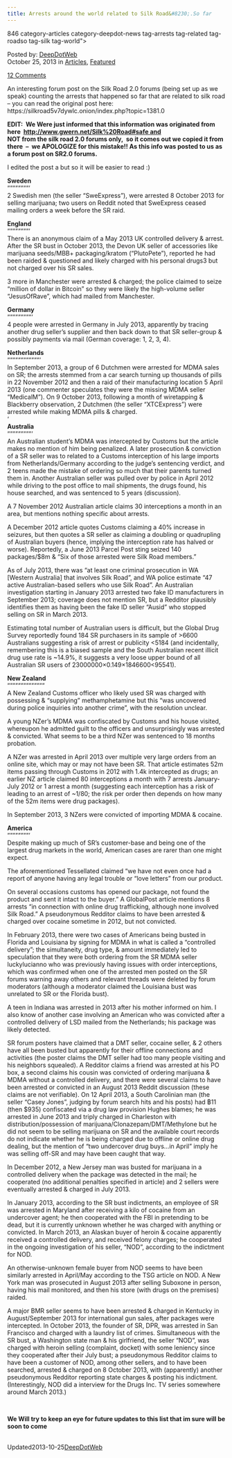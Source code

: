 ```yaml
---
title: Arrests around the world related to Silk Road&#8230;.So far
---
```

846 category-articles category-deepdot-news tag-arrests tag-related tag-roadso tag-silk tag-world">
    
    
<span>Posted by: <a href="https://www.deepdotweb.com/author/admin/" title="">DeepDotWeb </a></span>    
<span>October 25, 2013</span>
<span>in <a href="https://www.deepdotweb.com/category/articles/" rel="category tag">Articles</a>, <a href="https://www.deepdotweb.com/category/deepdot-news/" rel="category tag">Featured</a></span>
    
<span><a href="https://www.deepdotweb.com/2013/10/25/arrests-around-the-world-related-to-silk-road-so-far/#comments">12 Comments</a></span>
</p>
<div class="clear"></div>
    
<div class="entry">
    
<p>An interesting forum post on the Silk Road 2.0 forums (being set up as we speak) counting the arrests that happened so far that are related to silk road &#8211; you can read the original post here:<br />
    https://silkroad5v7dywlc.onion/index.php?topic=1381.0</p>
<p><strong>EDIT:  We Were just informed that this information was originated from here  <a href="http://www.gwern.net/Silk%20Road#safe and ">http://www.gwern.net/Silk%20Road#safe and </a></strong><br />
<strong>NOT from the silk road 2.0 forums only,  so it comes out we copied it from there  &#8211;  we APOLOGIZE for this mistake!! As this info was posted to us as a forum post on SR2.0 forums.<br />
</strong></p>
<p>I edited the post a but so it will be easier to read :)</p>
<p><strong>Sweden</strong><br />
    &#8221;&#8221;&#8221;&#8221;&#8221;&#8221;&#8221;&#8221;&#8217;<br />
    2 Swedish men (the seller &#8220;SweExpress&#8221;), were arrested 8 October 2013 for selling marijuana; two users on Reddit noted that SweExpress ceased mailing orders a week before the SR raid.</p>
<p><strong>England</strong><br />
    &#8221;&#8221;&#8221;&#8221;&#8221;&#8221;&#8221;&#8221;&#8217;<br />
    There is an anonymous claim of a May 2013 UK controlled delivery &amp; arrest. After the SR bust in October 2013, the Devon UK seller of accessories like marijuana seeds/MBB+ packaging/kratom (&#8220;PlutoPete&#8221;), reported he had been raided &amp; questioned and likely charged with his personal drugs3 but not charged over his SR sales.</p>
<p>3 more in Manchester were arrested &amp; charged; the police claimed to seize &#8220;million of dollar in Bitcoin&#8221; so they were likely the high-volume seller &#8220;JesusOfRave&#8221;, which had mailed from Manchester.</p>
<p><strong>Germany</strong><br />
    &#8221;&#8221;&#8221;&#8221;&#8221;&#8221;&#8221;&#8221;&#8221;&#8217;<br />
    4 people were arrested in Germany in July 2013, apparently by tracing another drug seller’s supplier and then back down to that SR seller-group &amp; possibly payments via mail (German coverage: 1, 2, 3, 4).</p>
<p><strong>Netherlands</strong><br />
    &#8221;&#8221;&#8221;&#8221;&#8221;&#8221;&#8221;&#8221;&#8221;&#8221;&#8221;&#8221;&#8217;<br />
    In September 2013, a group of 6 Dutchmen were arrested for MDMA sales on SR; the arrests stemmed from a car search turning up thousands of pills in 22 November 2012 and then a raid of their manufacturing location 5 April 2013 (one commenter speculates they were the missing MDMA seller &#8220;MedicalM&#8221;). On 9 October 2013, following a month of wiretapping &amp; Blackberry observation, 2 Dutchmen (the seller &#8220;XTCExpress&#8221;) were arrested while making MDMA pills &amp; charged.<br />
    &#8216;<br />
<strong>Australia</strong><br />
    &#8221;&#8221;&#8221;&#8221;&#8221;&#8221;&#8221;&#8221;&#8221;&#8217;<br />
    An Australian student’s MDMA was intercepted by Customs but the article makes no mention of him being penalized. A later prosecution &amp; conviction of a SR seller was to related to a Customs interception of his large imports from Netherlands/Germany according to the judge’s sentencing verdict, and 2 teens made the mistake of ordering so much that their parents turned them in. Another Australian seller was pulled over by police in April 2012 while driving to the post office to mail shipments, the drugs found, his house searched, and was sentenced to 5 years (discussion).</p>
<p>A 7 November 2012 Australian article claims 30 interceptions a month in an area, but mentions nothing specific about arrests.</p>
<p>A December 2012 article quotes Customs claiming a 40% increase in seizures, but then quotes a SR seller as claiming a doubling or quadrupling of Australian buyers (hence, implying the interception rate has halved or worse). Reportedly, a June 2013 Parcel Post sting seized 140 packages/$8m &amp; &#8220;Six of those arrested were Silk Road members.&#8221;</p>
<p>As of July 2013, there was &#8220;at least one criminal prosecution in WA [Western Australia] that involves Silk Road&#8221;, and WA police estimate &#8220;47 active Australian-based sellers who use Silk Road&#8221;. An Australian investigation starting in January 2013 arrested two fake ID manufacturers in September 2013; coverage does not mention SR, but a Redditor plausibly identifies them as having been the fake ID seller &#8220;Ausid&#8221; who stopped selling on SR in March 2013.</p>
<p>Estimating total number of Australian users is difficult, but the Global Drug Survey reportedly found 184 SR purchasers in its sample of &gt;6600 Australians suggesting a risk of arrest or publicity &lt;5184 (and incidentally, remembering this is a biased sample and the South Australian recent illicit drug use rate is ~14.9%, it suggests a very loose upper bound of all Australian SR users of 23000000×0.149×1846600&lt;95541).</p>
<p><strong>New Zealand</strong><br />
    &#8221;&#8221;&#8221;&#8221;&#8221;&#8221;&#8221;&#8221;&#8221;&#8221;&#8221;&#8221;&#8221;&#8221;<br />
    A New Zealand Customs officer who likely used SR was charged with possessing &amp; &#8220;supplying&#8221; methamphetamine but this &#8220;was uncovered during police inquiries into another crime&#8221;, with the resolution unclear.</p>
<p>A young NZer’s MDMA was confiscated by Customs and his house visited, whereupon he admitted guilt to the officers and unsurprisingly was arrested &amp; convicted. What seems to be a third NZer was sentenced to 18 months probation.</p>
<p>A NZer was arrested in April 2013 over multiple very large orders from an online site, which may or may not have been SR. That article estimates 52m items passing through Customs in 2012 with 1.4k intercepted as drugs; an earlier NZ article claimed 80 interceptions a month with 7 arrests January-July 2012 or 1 arrest a month (suggesting each interception has a risk of leading to an arrest of ~1/80; the risk per order then depends on how many of the 52m items were drug packages).</p>
<p>In September 2013, 3 NZers were convicted of importing MDMA &amp; cocaine.</p>
<p><strong>America</strong><br />
    &#8221;&#8221;&#8221;&#8221;&#8221;&#8221;&#8221;&#8221;&#8217;<br />
    Despite making up much of SR’s customer-base and being one of the largest drug markets in the world, American cases are rarer than one might expect.</p>
<p>The aforementioned Tessellated claimed &#8220;we have not even once had a report of anyone having any legal trouble or &#8220;love letters&#8221; from our product.</p>
<p>On several occasions customs has opened our package, not found the product and sent it intact to the buyer.&#8221; A GlobalPost article mentions 8 arrests &#8220;in connection with online drug trafficking, although none involved Silk Road.&#8221; A pseudonymous Redditor claims to have been arrested &amp; charged over cocaine sometime in 2012, but not convicted.</p>
<p>In February 2013, there were two cases of Americans being busted in Florida and Louisiana by signing for MDMA in what is called a &#8220;controlled delivery&#8221;; the simultaneity, drug type, &amp; amount immediately led to speculation that they were both ordering from the SR MDMA seller luckylucianno who was previously having issues with order interceptions, which was confirmed when one of the arrested men posted on the SR forums warning away others and relevant threads were deleted by forum moderators (although a moderator claimed the Louisiana bust was unrelated to SR or the Florida bust).</p>
<p>A teen in Indiana was arrested in 2013 after his mother informed on him. I also know of another case involving an American who was convicted after a controlled delivery of LSD mailed from the Netherlands; his package was likely detected.</p>
<p>SR forum posters have claimed that a DMT seller, cocaine seller, &amp; 2 others have all been busted but apparently for their offline connections and activities (the poster claims the DMT seller had too many people visiting and his neighbors squealed). A Redditor claims a friend was arrested at his PO box, a second claims his cousin was convicted of ordering marijuana &amp; MDMA without a controlled delivery, and there were several claims to have been arrested or convicted in an August 2013 Reddit discussion (these claims are not verifiable). On 12 April 2013, a South Carolinian man (the seller &#8220;Casey Jones&#8221;, judging by forum search hits and his posts) had ฿11 (then $935) confiscated via a drug law provision Hughes blames; he was arrested in June 2013 and triply charged in Charleston with distribution/possession of marijuana/Clonazepam/DMT/Methylone but he did not seem to be selling marijuana on SR and the available court records do not indicate whether he is being charged due to offline or online drug dealing, but the mention of &#8220;two undercover drug buys…in April&#8221; imply he was selling off-SR and may have been caught that way.</p>
<p>In December 2012, a New Jersey man was busted for marijuana in a controlled delivery when the package was detected in the mail; he cooperated (no additional penalties specified in article) and 2 sellers were eventually arrested &amp; charged in July 2013.</p>
<p>In January 2013, according to the SR bust indictments, an employee of SR was arrested in Maryland after receiving a kilo of cocaine from an undercover agent; he then cooperated with the FBI in pretending to be dead, but it is currently unknown whether he was charged with anything or convicted. In March 2013, an Alaskan buyer of heroin &amp; cocaine apparently received a controlled delivery, and received felony charges; he cooperated in the ongoing investigation of his seller, &#8220;NOD&#8221;, according to the indictment for NOD.</p>
<p>An otherwise-unknown female buyer from NOD seems to have been similarly arrested in April/May according to the TSG article on NOD. A New York man was prosecuted in August 2013 after selling Suboxone in person, having his mail monitored, and then his store (with drugs on the premises) raided.</p>
<p>A major BMR seller seems to have been arrested &amp; charged in Kentucky in August/September 2013 for international gun sales, after packages were intercepted. In October 2013, the founder of SR, DPR, was arrested in San Francisco and charged with a laundry list of crimes. Simultaneous with the SR bust, a Washington state man &amp; his girlfriend, the seller &#8220;NOD&#8221;, was charged with heroin selling (complaint, docket) with some leniency since they cooperated after their July bust; a pseudonymous Redditor claims to have been a customer of NOD, among other sellers, and to have been searched, arrested &amp; charged on 8 October 2013, with (apparently) another pseudonymous Redditor reporting state charges &amp; posting his indictment. (Interestingly, NOD did a interview for the Drugs Inc. TV series somewhere around March 2013.)</p>
<p>&nbsp;</p>
<p><strong>We Will try to keep an eye for future updates to this list that im sure will be soon to come</strong></p>
    
    

<span style="display:none"><a href="https://www.deepdotweb.com/tag/arrests/" rel="tag">arrests</a> <a href="https://www.deepdotweb.com/tag/related/" rel="tag">related</a> <a href="https://www.deepdotweb.com/tag/roadso/" rel="tag">roadso</a> <a href="https://www.deepdotweb.com/tag/silk/" rel="tag">silk</a> <a href="https://www.deepdotweb.com/tag/world/" rel="tag">world</a></span>				
Updated2013-10-25<a href="https://www.deepdotweb.com/author/admin/" title="Posts by DeepDotWeb" rel="author">DeepDotWeb</a></strong></div>
    
